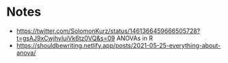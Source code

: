 # Notes

- https://twitter.com/SolomonKurz/status/1461366459666505728?t=gsAJ9xCwjhyIuiVk6tz0VQ&s=09 ANOVAs in R 
- https://shouldbewriting.netlify.app/posts/2021-05-25-everything-about-anova/